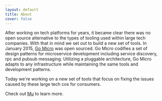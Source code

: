 ```yaml
---
layout: default
title: About
cover: false
---
```


After working on tech platforms for years, it became clear 
there was no open source alternative to the types of tooling used within large tech companies. 
With that in mind we set out to build a new set of tools. In January 2015, [Go Micro](https://github.com/micro/go-micro) was open sourced. Go Micro codifies a set of design patterns for microservice 
development including service discovery, rpc and pubsub messaging. Utilizing a pluggable architecture, Go Micro adapts to any infrastructure while maintaining the same tools and development patterns.

Today we're working on a new set of tools that focus on fixing the issues caused by these large tech cos for consumers.

Check out [Mu](https://github.com/micro/mu) to learn more.

